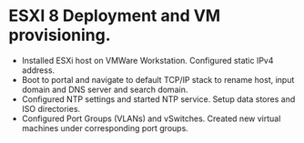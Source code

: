 # ESXI 8 Deployment and VM provisioning.

+ Installed ESXi host on VMWare Workstation. Configured static IPv4 address.
+ Boot to portal and navigate to default TCP/IP stack to rename host, input domain and  DNS server and search domain.
+ Configured NTP settings and started NTP service. Setup data stores and ISO directories.
+ Configured Port Groups (VLANs) and vSwitches. Created new virtual machines under corresponding port groups.
